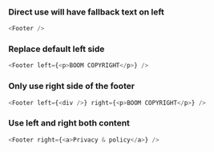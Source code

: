 ### Direct use will have fallback text on left

```js
<Footer />
```

### Replace default left side

```js
<Footer left={<p>BOOM COPYRIGHT</p>} />
```

### Only use right side of the footer

```js
<Footer left={<div />} right={<p>BOOM COPYRIGHT</p>} />
```

### Use left and right both content

```js
<Footer right={<a>Privacy & policy</a>} />
```
